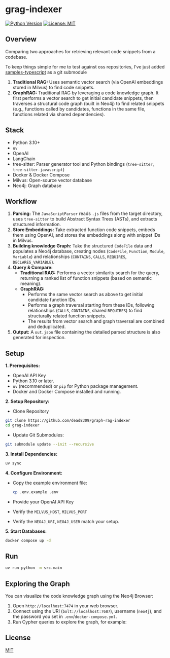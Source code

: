 # grag-indexer

[![Python Version](https://img.shields.io/badge/python-3.10%2B-blue.svg)](https://www.python.org/)
[![License: MIT](https://img.shields.io/badge/License-MIT-yellow.svg)](https://opensource.org/licenses/MIT)

## Overview

Comparing two approaches for retrieving relevant code snippets from a codebase.

To keep things simple for me to test against oss repositories, I've just added [samples-typescript](https://github.com/keploy/samples-typescript) as a git submodule

1.  **Traditional RAG:** Uses semantic vector search (via OpenAI embeddings stored in Milvus) to find code snippets.
2.  **GraphRAG:** Traditional RAG by leveraging a code knowledge graph. It first performs a vector search to get initial candidate snippets, then traverses a structural code graph (built in Neo4j) to find related snippets (e.g., functions called by candidates, functions in the same file, functions related via shared dependencies).

## Stack

- Python 3.10+
- `uv`
- OpenAI
- LangChain
- tree-sitter: Parser generator tool and Python bindings (`tree-sitter`, `tree-sitter-javascript`)
- Docker & Docker Compose
- Milvus: Open-source vector database
- Neo4j: Graph database

## Workflow

1.  **Parsing:** The `JavaScriptParser` reads `.js` files from the target directory, uses `tree-sitter` to build Abstract Syntax Trees (ASTs), and extracts structured information.
2.  **Store Embeddings:** Take extracted function code snippets, embeds them using OpenAI, and stores the embeddings along with snippet IDs in Milvus.
3.  **Building knowledge Graph:** Take the structured `CodeFile` data and populates a Neo4j database, creating nodes (`CodeFile`, `Function`, `Module`, `Variable`) and relationships (`CONTAINS`, `CALLS`, `REQUIRES`, `DECLARES_VARIABLE`).
4.  **Query & Compare:**
    - **Traditional RAG:** Performs a vector similarity search for the query, returning a ranked list of function snippets (based on semantic meaning).
    - **GraphRAG:**
      - Performs the same vector search as above to get initial candidate function IDs.
      - Performs a graph traversal starting from these IDs, following relationships (`CALLS`, `CONTAINS`, shared `REQUIRES`) to find structurally related function snippets.
      - The results from vector search and graph traversal are combined and deduplicated.
5.  **Output:** A `out.json` file containing the detailed parsed structure is also generated for inspection.

## Setup

**1. Prerequisites:**

- OpenAI API Key
- Python 3.10 or later.
- `uv` (recommended) or `pip` for Python package management.
- Docker and Docker Compose installed and running.

**2. Setup Repository:**

- Clone Repository

```bash
git clone https://github.com/dead8309/graph-rag-indexer
cd grag-indexer
```

- Update Git Submodules:

```bash
git submodule update --init --recursive
```

**3. Install Dependencies:**

```bash
uv sync
```

**4. Configure Environment:**

- Copy the example environment file:

  ```bash
  cp .env.example .env
  ```

- Provide your OpenAI API Key
- Verify the `MILVUS_HOST`, `MILVUS_PORT`
- Verify the `NEO4J_URI`, `NEO4J_USER` match your setup.

**5. Start Databases:**

```bash
docker compose up -d
```

## Run

```bash
uv run python -m src.main
```

## Exploring the Graph

You can visualize the code knowledge graph using the Neo4j Browser:

1. Open `http://localhost:7474` in your web browser.
2. Connect using the URI (`bolt://localhost:7687`), username (`neo4j`), and the password you set in `.env`/`docker-compose.yml`.
3. Run Cypher queries to explore the graph, for example:

## License

[MIT](LICENSE)
